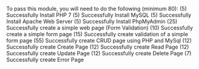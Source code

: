 To pass this module, you will need to do the following (minimum 80):
(5) Successfully Install PHP 7
(5) Successfully Install MySQL
(5) Successfully Install Apache Web Server
(5) Successfully Install PhpMyAdmin
(25) Successfully create a simple web page (Form Validation)
(10) Successfully create a simple form page
(15) Successfully create validation of a simple form page
(55) Successfully create CRUD page using PHP and MySql
(12) Successfully create Create Page
(12) Successfully create Read Page
(12) Successfully create Update Page
(12) Successfully create Delete Page
(7) Successfully create Error Page
